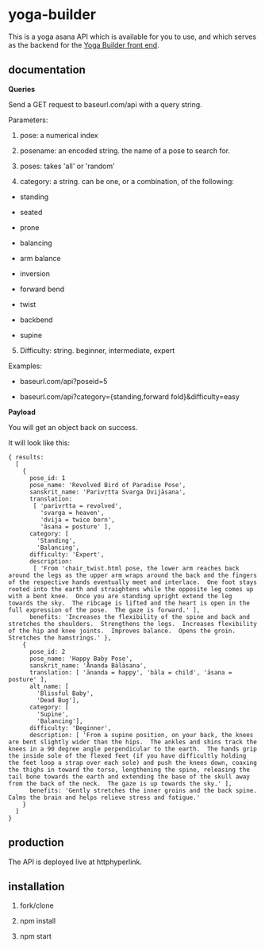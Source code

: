 # yoga-builder

This is a yoga asana API which is available for you to use, and which serves as the backend for the [Yoga Builder front end](https://github.com/Stuwert/yoga-fe).

## documentation

__Queries__

Send a GET request to baseurl.com/api with a query string.

Parameters:

1. pose: a numerical index

2. posename: an encoded string. the name of a pose to search for.

3. poses: takes 'all' or 'random'

4. category: a string. can be one, or a combination, of the following:

  * standing

  * seated

  * prone

  * balancing

  * arm balance

  * inversion

  * forward bend

  * twist

  * backbend

  * supine

5. Difficulty: string. beginner, intermediate, expert

Examples:

* baseurl.com/api?poseid=5

* baseurl.com/api?category={standing,forward fold}&difficulty=easy

__Payload__

You will get an object back on success.

It will look like this:

```
{ results: 
  [ 
    {
      pose_id: 1
      pose_name: 'Revolved Bird of Paradise Pose',
      sanskrit_name: 'Parivṛtta Svarga Dvijāsana',
      translation:
       [ 'parivṛtta = revolved',
         'svarga = heaven',
         'dvija = twice born',
         'āsana = posture' ],
      category: [
        'Standing',
        'Balancing',
      difficulty: 'Expert',
      description:
       [ 'From 'chair_twist.html pose, the lower arm reaches back around the legs as the upper arm wraps around the back and the fingers of the respective hands eventually meet and interlace.  One foot stays rooted into the earth and straightens while the opposite leg comes up with a bent knee.  Once you are standing upright extend the leg towards the sky.  The ribcage is lifted and the heart is open in the full expression of the pose.  The gaze is forward.' ],
      benefits: 'Increases the flexibility of the spine and back and stretches the shoulders.  Strengthens the legs.  Increases flexibility of the hip and knee joints.  Improves balance.  Opens the groin.  Stretches the hamstrings.' },
    { 
      pose_id: 2
      pose_name: 'Happy Baby Pose',
      sanskrit_name: 'Ānanda Bālāsana',
      translation: [ 'ānanda = happy', 'bāla = child', 'āsana = posture' ],
      alt_name: [
        'Blissful Baby',
        'Dead Bug'],
      category: [
        'Supine',
        'Balancing'],
      difficulty: 'Beginner',
      description: [ 'From a supine position, on your back, the knees are bent slightly wider than the hips.  The ankles and shins track the knees in a 90 degree angle perpendicular to the earth.  The hands grip the inside sole of the flexed feet (if you have difficultly holding the feet loop a strap over each sole) and push the knees down, coaxing the thighs in toward the torso, lengthening the spine, releasing the tail bone towards the earth and extending the base of the skull away from the back of the neck.  The gaze is up towards the sky.' ],
      benefits: 'Gently stretches the inner groins and the back spine.  Calms the brain and helps relieve stress and fatigue.' 
    }
  ]
}
```

## production

The API is deployed live at httphyperlink.

## installation

1. fork/clone

2. npm install

3. npm start
